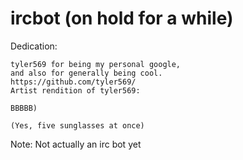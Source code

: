 # ircbot (on hold for a while)
Dedication:

	tyler569 for being my personal google,
	and also for generally being cool.
	https://github.com/tyler569/
	Artist rendition of tyler569:
	
	BBBBB)

	(Yes, five sunglasses at once)
Note: Not actually an irc bot yet
